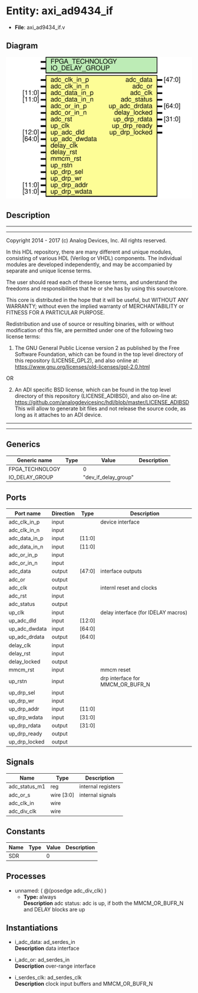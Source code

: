 # Entity: axi_ad9434_if

- **File**: axi_ad9434_if.v
## Diagram

![Diagram](axi_ad9434_if.svg "Diagram")
## Description

 ***************************************************************************
 ***************************************************************************
 Copyright 2014 - 2017 (c) Analog Devices, Inc. All rights reserved.

 In this HDL repository, there are many different and unique modules, consisting
 of various HDL (Verilog or VHDL) components. The individual modules are
 developed independently, and may be accompanied by separate and unique license
 terms.

 The user should read each of these license terms, and understand the
 freedoms and responsibilities that he or she has by using this source/core.

 This core is distributed in the hope that it will be useful, but WITHOUT ANY
 WARRANTY; without even the implied warranty of MERCHANTABILITY or FITNESS FOR
 A PARTICULAR PURPOSE.

 Redistribution and use of source or resulting binaries, with or without modification
 of this file, are permitted under one of the following two license terms:

   1. The GNU General Public License version 2 as published by the
      Free Software Foundation, which can be found in the top level directory
      of this repository (LICENSE_GPL2), and also online at:
      <https://www.gnu.org/licenses/old-licenses/gpl-2.0.html>

 OR

   2. An ADI specific BSD license, which can be found in the top level directory
      of this repository (LICENSE_ADIBSD), and also on-line at:
      https://github.com/analogdevicesinc/hdl/blob/master/LICENSE_ADIBSD
      This will allow to generate bit files and not release the source code,
      as long as it attaches to an ADI device.

 ***************************************************************************
 ***************************************************************************

## Generics

| Generic name    | Type | Value                | Description |
| --------------- | ---- | -------------------- | ----------- |
| FPGA_TECHNOLOGY |      | 0                    |             |
| IO_DELAY_GROUP  |      | "dev_if_delay_group" |             |
## Ports

| Port name     | Direction | Type   | Description                          |
| ------------- | --------- | ------ | ------------------------------------ |
| adc_clk_in_p  | input     |        |  device interface                    |
| adc_clk_in_n  | input     |        |                                      |
| adc_data_in_p | input     | [11:0] |                                      |
| adc_data_in_n | input     | [11:0] |                                      |
| adc_or_in_p   | input     |        |                                      |
| adc_or_in_n   | input     |        |                                      |
| adc_data      | output    | [47:0] |  interface outputs                   |
| adc_or        | output    |        |                                      |
| adc_clk       | output    |        |  internl reset and clocks            |
| adc_rst       | input     |        |                                      |
| adc_status    | output    |        |                                      |
| up_clk        | input     |        |  delay interface (for IDELAY macros) |
| up_adc_dld    | input     | [12:0] |                                      |
| up_adc_dwdata | input     | [64:0] |                                      |
| up_adc_drdata | output    | [64:0] |                                      |
| delay_clk     | input     |        |                                      |
| delay_rst     | input     |        |                                      |
| delay_locked  | output    |        |                                      |
| mmcm_rst      | input     |        |  mmcm reset                          |
| up_rstn       | input     |        |  drp interface for MMCM_OR_BUFR_N    |
| up_drp_sel    | input     |        |                                      |
| up_drp_wr     | input     |        |                                      |
| up_drp_addr   | input     | [11:0] |                                      |
| up_drp_wdata  | input     | [31:0] |                                      |
| up_drp_rdata  | output    | [31:0] |                                      |
| up_drp_ready  | output    |        |                                      |
| up_drp_locked | output    |        |                                      |
## Signals

| Name          | Type       | Description          |
| ------------- | ---------- | -------------------- |
| adc_status_m1 | reg        |  internal registers  |
| adc_or_s      | wire [3:0] |  internal signals    |
| adc_clk_in    | wire       |                      |
| adc_div_clk   | wire       |                      |
## Constants

| Name | Type | Value | Description |
| ---- | ---- | ----- | ----------- |
| SDR  |      | 0     |             |
## Processes
- unnamed: ( @(posedge adc_div_clk) )
  - **Type:** always
</br>**Description**
 adc status: adc is up, if both the MMCM_OR_BUFR_N and DELAY blocks are up 
## Instantiations

- i_adc_data: ad_serdes_in
</br>**Description**
 data interface

- i_adc_or: ad_serdes_in
</br>**Description**
 over-range interface

- i_serdes_clk: ad_serdes_clk
</br>**Description**
 clock input buffers and MMCM_OR_BUFR_N

